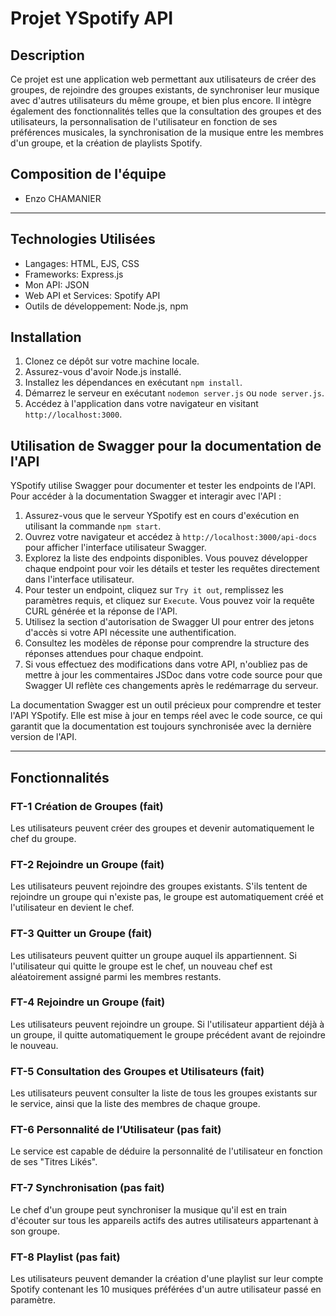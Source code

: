 # Projet YSpotify API

## Description
Ce projet est une application web permettant aux utilisateurs de créer des groupes, de rejoindre des groupes existants, de synchroniser leur musique avec d'autres utilisateurs du même groupe, et bien plus encore. Il intègre également des fonctionnalités telles que la consultation des groupes et des utilisateurs, la personnalisation de l'utilisateur en fonction de ses préférences musicales, la synchronisation de la musique entre les membres d'un groupe, et la création de playlists Spotify.

## Composition de l'équipe
- Enzo CHAMANIER
-----------------------------------------------------

## Technologies Utilisées
- Langages: HTML, EJS, CSS
- Frameworks: Express.js
- Mon API: JSON
- Web API et Services: Spotify API
- Outils de développement: Node.js, npm

## Installation
1. Clonez ce dépôt sur votre machine locale.
2. Assurez-vous d'avoir Node.js installé.
3. Installez les dépendances en exécutant `npm install`.
4. Démarrez le serveur en exécutant `nodemon server.js` ou `node server.js`.
5. Accédez à l'application dans votre navigateur en visitant `http://localhost:3000`.

## Utilisation de Swagger pour la documentation de l'API

YSpotify utilise Swagger pour documenter et tester les endpoints de l'API. Pour accéder à la documentation Swagger et interagir avec l'API :

1. Assurez-vous que le serveur YSpotify est en cours d'exécution en utilisant la commande `npm start`.
2. Ouvrez votre navigateur et accédez à `http://localhost:3000/api-docs` pour afficher l'interface utilisateur Swagger.
3. Explorez la liste des endpoints disponibles. Vous pouvez développer chaque endpoint pour voir les détails et tester les requêtes directement dans l'interface utilisateur.
4. Pour tester un endpoint, cliquez sur `Try it out`, remplissez les paramètres requis, et cliquez sur `Execute`. Vous pouvez voir la requête CURL générée et la réponse de l'API.
5. Utilisez la section d'autorisation de Swagger UI pour entrer des jetons d'accès si votre API nécessite une authentification.
6. Consultez les modèles de réponse pour comprendre la structure des réponses attendues pour chaque endpoint.
7. Si vous effectuez des modifications dans votre API, n'oubliez pas de mettre à jour les commentaires JSDoc dans votre code source pour que Swagger UI reflète ces changements après le redémarrage du serveur.

La documentation Swagger est un outil précieux pour comprendre et tester l'API YSpotify. Elle est mise à jour en temps réel avec le code source, ce qui garantit que la documentation est toujours synchronisée avec la dernière version de l'API.


-----------------------------------------------------
## Fonctionnalités

### FT-1 Création de Groupes (fait)
Les utilisateurs peuvent créer des groupes et devenir automatiquement le chef du groupe.

### FT-2 Rejoindre un Groupe (fait)
Les utilisateurs peuvent rejoindre des groupes existants. S'ils tentent de rejoindre un groupe qui n'existe pas, le groupe est automatiquement créé et l'utilisateur en devient le chef.

### FT-3 Quitter un Groupe (fait)
Les utilisateurs peuvent quitter un groupe auquel ils appartiennent. Si l'utilisateur qui quitte le groupe est le chef, un nouveau chef est aléatoirement assigné parmi les membres restants.

### FT-4 Rejoindre un Groupe (fait)
Les utilisateurs peuvent rejoindre un groupe. Si l'utilisateur appartient déjà à un groupe, il quitte automatiquement le groupe précédent avant de rejoindre le nouveau.

### FT-5 Consultation des Groupes et Utilisateurs (fait)
Les utilisateurs peuvent consulter la liste de tous les groupes existants sur le service, ainsi que la liste des membres de chaque groupe.

### FT-6 Personnalité de l’Utilisateur (pas fait)
Le service est capable de déduire la personnalité de l'utilisateur en fonction de ses "Titres Likés".

### FT-7 Synchronisation (pas fait)
Le chef d'un groupe peut synchroniser la musique qu'il est en train d'écouter sur tous les appareils actifs des autres utilisateurs appartenant à son groupe.

### FT-8 Playlist (pas fait)
Les utilisateurs peuvent demander la création d'une playlist sur leur compte Spotify contenant les 10 musiques préférées d'un autre utilisateur passé en paramètre.



